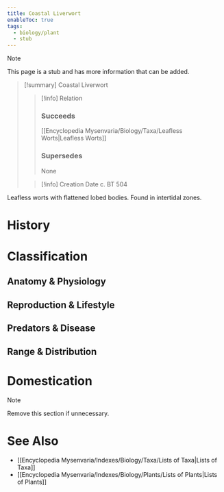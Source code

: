 ```yaml
---
title: Coastal Liverwort
enableToc: true
tags:
  - biology/plant
  - stub
---
```


> [!note]
> This page is a stub and has more information that can be added.

> [!summary] Coastal Liverwort
> > [!info] Relation
> > ### Succeeds
> > [[Encyclopedia Mysenvaria/Biology/Taxa/Leafless Worts|Leafless Worts]]
> > ### Supersedes
> > None
>
> > [!info] Creation Date
> > c. BT 504

Leafless worts with flattened lobed bodies. Found in intertidal zones.
# History

# Classification
## Anatomy & Physiology

## Reproduction & Lifestyle

## Predators & Disease

## Range & Distribution

# Domestication

> [!note]
> Remove this section if unnecessary.
# See Also
- [[Encyclopedia Mysenvaria/Indexes/Biology/Taxa/Lists of Taxa|Lists of Taxa]]
- [[Encyclopedia Mysenvaria/Indexes/Biology/Plants/Lists of Plants|Lists of Plants]]
